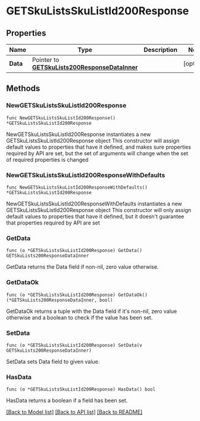 # GETSkuListsSkuListId200Response

## Properties

Name | Type | Description | Notes
------------ | ------------- | ------------- | -------------
**Data** | Pointer to [**GETSkuLists200ResponseDataInner**](GETSkuLists200ResponseDataInner.md) |  | [optional] 

## Methods

### NewGETSkuListsSkuListId200Response

`func NewGETSkuListsSkuListId200Response() *GETSkuListsSkuListId200Response`

NewGETSkuListsSkuListId200Response instantiates a new GETSkuListsSkuListId200Response object
This constructor will assign default values to properties that have it defined,
and makes sure properties required by API are set, but the set of arguments
will change when the set of required properties is changed

### NewGETSkuListsSkuListId200ResponseWithDefaults

`func NewGETSkuListsSkuListId200ResponseWithDefaults() *GETSkuListsSkuListId200Response`

NewGETSkuListsSkuListId200ResponseWithDefaults instantiates a new GETSkuListsSkuListId200Response object
This constructor will only assign default values to properties that have it defined,
but it doesn't guarantee that properties required by API are set

### GetData

`func (o *GETSkuListsSkuListId200Response) GetData() GETSkuLists200ResponseDataInner`

GetData returns the Data field if non-nil, zero value otherwise.

### GetDataOk

`func (o *GETSkuListsSkuListId200Response) GetDataOk() (*GETSkuLists200ResponseDataInner, bool)`

GetDataOk returns a tuple with the Data field if it's non-nil, zero value otherwise
and a boolean to check if the value has been set.

### SetData

`func (o *GETSkuListsSkuListId200Response) SetData(v GETSkuLists200ResponseDataInner)`

SetData sets Data field to given value.

### HasData

`func (o *GETSkuListsSkuListId200Response) HasData() bool`

HasData returns a boolean if a field has been set.


[[Back to Model list]](../README.md#documentation-for-models) [[Back to API list]](../README.md#documentation-for-api-endpoints) [[Back to README]](../README.md)


